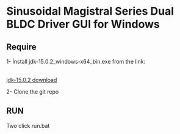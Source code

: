 <h1>Sinusoidal Magistral Series Dual BLDC Driver GUI for Windows</h1>

<h2>Require</h2>
<p>1- İnstall jdk-15.0.2_windows-x64_bin.exe from the link: </p><br/>
<a href="https://www.oracle.com/java/technologies/javase/jdk15-archive-downloads.html#license-lightbox">jdk-15.0.2 download</a><br/>
<p>2- Clone the git repo</p>

<h2>RUN</h2>
<p>Two click run.bat</p>
